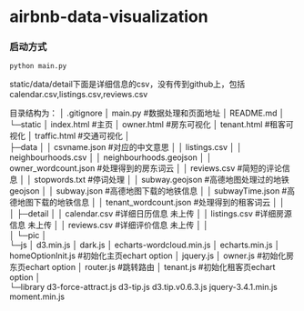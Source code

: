 # airbnb-data-visualization

### 启动方式
```
python main.py
```

static/data/detail下面是详细信息的csv，没有传到github上，包括calendar.csv,listings.csv,reviews.csv

目录结构为：
│  .gitignore
│  main.py  #数据处理和页面地址
│  README.md
│  
└─static
    │  index.html   #主页
    │  owner.html   #房东可视化
    │  tenant.html  #租客可视化
    │  traffic.html #交通可视化
    │  
    ├─data
    │  │  csvname.json          #对应的中文意思
    │  │  listings.csv
    │  │  neighbourhoods.csv
    │  │  neighbourhoods.geojson
    │  │  owner_wordcount.json  #处理得到的房东词云
    │  │  reviews.csv           #简短的评论信息
    │  │  stopwords.txt         #停词处理
    │  │  subway.geojson        #高德地图处理过的地铁geojson
    │  │  subway.json           #高德地图下载的地铁信息
    │  │  subwayTime.json       #高德地图下载的地铁信息
    │  │  tenant_wordcount.json #处理得到的租客词云
    │  │  
    │  ├─detail
    │  │      calendar.csv  #详细日历信息 未上传
    │  │      listings.csv  #详细房源信息 未上传
    │  │      reviews.csv   #详细评价信息 未上传
    │  │      
    │  └─pic
    │          
    └─js
        │  d3.min.js
        │  dark.js
        │  echarts-wordcloud.min.js
        │  echarts.min.js
        │  homeOptionInit.js    #初始化主页echart option
        │  jquery.js
        │  owner.js             #初始化房东页echart option
        │  router.js            #跳转路由
        │  tenant.js            #初始化租客页echart option
        │  
        └─library
                d3-force-attract.js
                d3-tip.js
                d3.tip.v0.6.3.js
                jquery-3.4.1.min.js
                moment.min.js